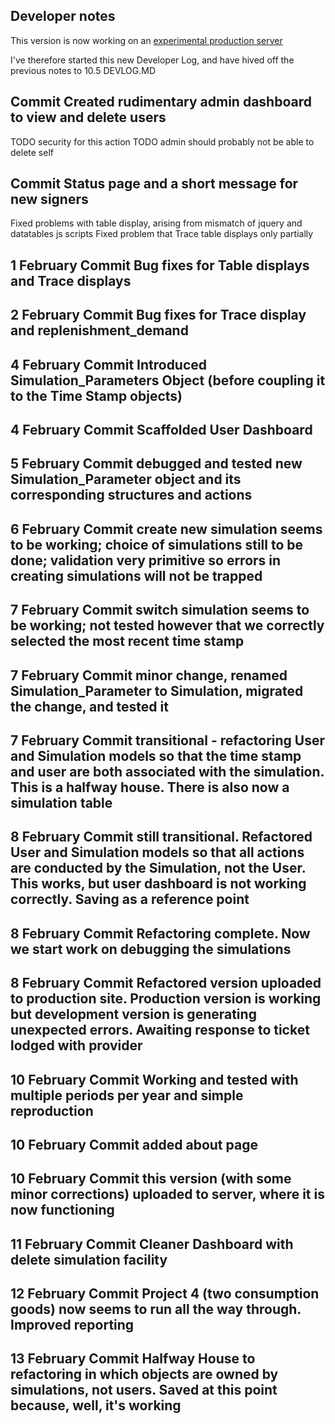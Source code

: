 ## Developer notes

This version is now working on an [experimental production server](www.dascapital.org)

I've therefore started this new Developer Log, and have hived off the previous notes to 10.5 DEVLOG.MD

## Commit Created rudimentary admin dashboard to view and delete users
TODO security for this action
TODO admin should probably not be able to delete self

## Commit Status page and a short message for new signers

Fixed problems with table display, arising from mismatch of jquery and datatables js scripts
Fixed problem that Trace table displays only partially

## 1 February Commit Bug fixes for Table displays and Trace displays
## 2 February Commit Bug fixes for Trace display and replenishment_demand
## 4 February Commit Introduced Simulation_Parameters Object (before coupling it to the Time Stamp objects)
## 4 February Commit Scaffolded User Dashboard
## 5 February Commit debugged and tested new Simulation_Parameter object and its corresponding structures and actions
## 6 February Commit create new simulation seems to be working; choice of simulations still to be done; validation very primitive so errors in creating simulations will not be trapped
## 7 February Commit switch simulation seems to be working; not tested however that we correctly selected the most recent time stamp
## 7 February Commit minor change, renamed Simulation_Parameter to Simulation, migrated the change, and tested it
## 7 February Commit transitional - refactoring User and Simulation models so that the time stamp and user are both associated with the simulation. This is a halfway house. There is also now a simulation table
## 8 February Commit still transitional. Refactored User and Simulation models so that all actions are conducted by the Simulation, not the User. This works, but user dashboard is not working correctly. Saving as a reference point
## 8 February Commit Refactoring complete. Now we start work on debugging the simulations
## 8 February Commit Refactored version uploaded to production site. Production version is working but development version is generating unexpected errors. Awaiting response to ticket lodged with provider
## 10 February Commit Working and tested with multiple periods per year and simple reproduction
## 10 February Commit added about page
## 10 February Commit this version (with some minor corrections) uploaded to server, where it is now functioning
## 11 February Commit Cleaner Dashboard with delete simulation facility
## 12 February Commit Project 4 (two consumption goods) now seems to run all the way through. Improved reporting
## 13 February Commit Halfway House to refactoring in which objects are owned by simulations, not users. Saved at this point because, well, it's working